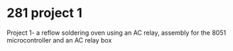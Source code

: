 # 281 project 1
Project 1- a reflow soldering oven using an AC relay, assembly for the 8051 microcontroller and an AC relay box
